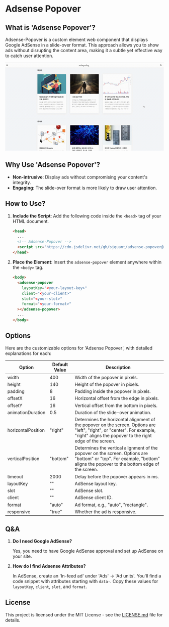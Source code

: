 # Adsense Popover

## What is 'Adsense Popover'?

Adsense-Popover is a custom element web component that displays Google AdSense in a slide-over format. This approach allows you to show ads without disrupting the content area, making it a subtle yet effective way to catch user attention.

![Adsense-Popover.gif](images/adsense-popover-1.gif)

## Why Use 'Adsense Popover'?

- **Non-intrusive**: Display ads without compromising your content's integrity.
- **Engaging**: The slide-over format is more likely to draw user attention.

## How to Use?

1. **Include the Script**: Add the following code inside the `<head>` tag of your HTML document.

   ```html
   <head>
     ...
     <!-- Adsense-Popover -->
     <script src="https://cdn.jsdelivr.net/gh/sjquant/adsense-popover@v0.1.0/dist/adsense-popover.min.js"></script>
   </head>
   ```

2. **Place the Element**: Insert the `adsense-popover` element anywhere within the `<body>` tag.

   ```html
   <body>
     <adsense-popover
       layoutKey="<your-layout-key>"
       client="<your-client>"
       slot="<your-slot>"
       format="<your-format>"
     ></adsense-popover>
     ...
   </body>
   ```

## Options

Here are the customizable options for 'Adsense Popover', with detailed explanations for each:

| Option             | Default Value | Description                                                                                                                                                                          |
| ------------------ | ------------- | ------------------------------------------------------------------------------------------------------------------------------------------------------------------------------------ |
| width              | 400           | Width of the popover in pixels.                                                                                                                                                      |
| height             | 140           | Height of the popover in pixels.                                                                                                                                                     |
| padding            | 8             | Padding inside the popover in pixels.                                                                                                                                                |
| offsetX            | 16            | Horizontal offset from the edge in pixels.                                                                                                                                           |
| offsetY            | 16            | Vertical offset from the bottom in pixels.                                                                                                                                           |
| animationDuration  | 0.5           | Duration of the slide-over animation.                                                                                                                                                |
| horizontalPosition | "right"       | Determines the horizontal alignment of the popover on the screen. Options are "left", "right", or "center". For example, "right" aligns the popover to the right edge of the screen. |
| verticalPosition   | "bottom"      | Determines the vertical alignment of the popover on the screen. Options are "bottom" or "top". For example, "bottom" aligns the popover to the bottom edge of the screen.            |
| timeout            | 2000          | Delay before the popover appears in ms.                                                                                                                                              |
| layoutKey          | ""            | AdSense layout key.                                                                                                                                                                  |
| slot               | ""            | AdSense slot.                                                                                                                                                                        |
| client             | ""            | AdSense client ID.                                                                                                                                                                   |
| format             | "auto"        | Ad format, e.g., "auto", "rectangle".                                                                                                                                                |
| responsive         | "true"        | Whether the ad is responsive.                                                                                                                                                        |

## Q&A

1. **Do I need Google AdSense?**

   Yes, you need to have Google AdSense approval and set up AdSense on your site.

2. **How do I find Adsense Attributes?**

   In AdSense, create an 'In-feed ad' under 'Ads' → 'Ad units'. You'll find a code snippet with attributes starting with `data-`. Copy these values for `layoutKey`, `client`, `slot`, and `format`.

## License

This project is licensed under the MIT License - see the [LICENSE.md](LICENSE.md) file for details.
